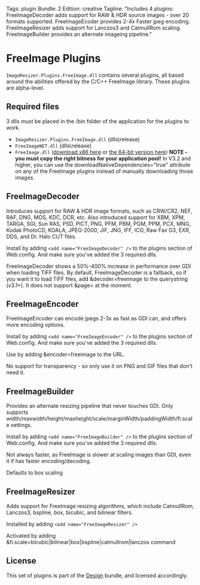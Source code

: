 Tags: plugin
Bundle: 2
Edition: creative
Tagline: "Includes 4 plugins: FreeImageDecoder adds support for RAW & HDR source images - over 20 formats supported. FreeImageEcoder provides 2-4x Faster jpeg encoding. FreeImageResizer adds support for Lanczos3 and CatmullRom scaling. FreeImageBuilder provides an alternate imageing pipeline."

# FreeImage Plugins

`ImageResizer.Plugins.FreeImage.dll` contains several plugins, all based around the abilities offered by the C/C++ FreeImage library. These plugins are alpha-level. 

## Required files

3 dlls must be placed in the /bin folder of the application for the plugins to work. 

* `ImageResizer.Plugins.FreeImage.dll` (dlls\release)
* `FreeImageNET.dll` (dlls\release)
* `FreeImage.dll` ([download x86 here](http://dyn.imageresizing.net/freeimage/3.15.1.0-custom/x86/FreeImage.dll) or [the 64-bit version here](http://dyn.imageresizing.net/freeimage/3.15.1.0-custom/x64/FreeImage.dll))  **NOTE - you must copy the right bitness for your application pool!** In V3.2 and higher, you can use the downloadNativeDependencies="true" attribute on any of the FreeImage plugins instead of manually downloading those images.

## FreeImageDecoder

Introduces support for RAW & HDR image formats, such as CRW/CR2, NEF, RAF, DNG, MOS, KDC, DCR, etc. Also introduced support for XBM, XPM, TARGA, SGI, Sun RAS, PSD, PICT, PNG, PFM, PBM, PGM, PPM, PCX, MNG, Kodak PhotoCD, KOALA, JPEG-2000, JIF, JNG, IFF, ICO, Raw Fax G3, EXR, DDS, and Dr. Halo CUT files.

Install by adding `<add name="FreeImageDecoder" />` to the plugins section of Web.config. And make sure you've added the 3 required dlls.
	
FreeImageDecoder shows a 50%-400% increase in performance over GDI when loading TIFF files. By default, FreeImageDecoder is a fallback, so if you want it to load TIFF files, add &decoder=freeimage to the querystring (v3.1+). It does not support &page= at the moment.
	
## FreeImageEncoder

FreeImageEncoder can encode jpegs 2-3x as fast as GDI can, and offers more encoding options. 

Install by adding `<add name="FreeImageEncoder" />` to the plugins section of Web.config. And make sure you've added the 3 required dlls.
	
Use by adding &encoder=freeimage to the URL.

No support for transparency - so only use it on PNG and GIF files that don't need it.

## FreeImageBuilder

Provides an alternate resizing pipeline that never touches GDI. Only supports width/maxwidth/height/maxheight/scale/marginWidth/paddingWidth/fi.scale settings.

Install by adding `<add name="FreeImageBuilder" />` to the plugins section of Web.config. And make sure you've added the 3 required dlls.

Not always faster, as FreeImage is slower at scaling images than GDI, even it if has faster encoding/decoding.

Defaults to box scaling

## FreeImageResizer

Adds support for FreeImage resizing algorithms, which include CatmullRom, Lanczos3, bspline, box, bicubic, and bilinear filters.

Installed by adding `<add name="FreeImageResizer" />`
	
Activated by adding &fi.scale=bicubic|bilinear|box|bspline|catmullrom|lanczos command


## License

This set of plugins is part of the [Design](/plugins) bundle, and licensed accordingly.
